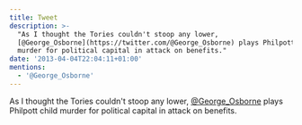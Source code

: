 ```yaml
---
title: Tweet
description: >-
  "As I thought the Tories couldn't stoop any lower,
  [@George_Osborne](https://twitter.com/@George_Osborne) plays Philpott child
  murder for political capital in attack on benefits."
date: '2013-04-04T22:04:11+01:00'
mentions:
  - '@George_Osborne'
---
```

As I thought the Tories couldn't stoop any lower, [@George_Osborne](https://twitter.com/@George_Osborne) plays Philpott child murder for political capital in attack on benefits.
